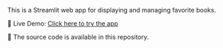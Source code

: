 This is a Streamlit web app for displaying and managing favorite books.

🚀 Live Demo: [Click here to try the app](https://books-catalog-5ximemextrowthyagwuepn.streamlit.app/)

📂 The source code is available in this repository.
